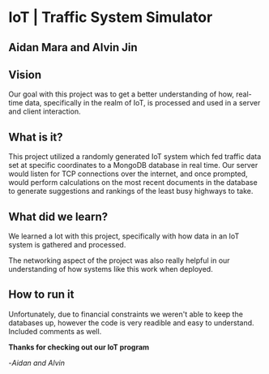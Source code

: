 # IoT | Traffic System Simulator

## Aidan Mara and Alvin Jin

## Vision


Our goal with this project was to get a better understanding of how, real-time data, specifically in the realm of IoT, is processed and used in a server and client interaction.

## What is it?

This project utilized a randomly generated IoT system which fed traffic data set at specific coordinates to a MongoDB database in real time. 
Our server would listen for TCP connections over the internet, and once prompted, would perform calculations on the most recent documents in the database to generate suggestions and rankings of the least busy highways to take.

## What did we learn?

We learned a lot with this project, specifically with how data in an IoT system is gathered and processed.

The networking aspect of the project was also really helpful in our understanding of how systems like this work when deployed.

## How to run it

Unfortunately, due to financial constraints we weren't able to keep the databases up, however the code is very readible and easy to understand. Included comments as well.

**Thanks for checking out our IoT program**

-*Aidan and Alvin*
